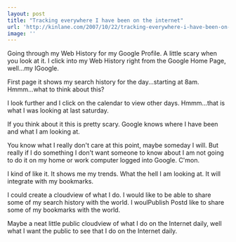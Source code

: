 ```yaml
---
layout: post
title: "Tracking everywhere I have been on the internet"
url: 'http://kinlane.com/2007/10/22/tracking-everywhere-i-have-been-on-the-internet/'
image: ''
---
```


Going through my Web History for my Google Profile. A little scary when you look at it. I click into my Web History right from the Google Home Page, well...my IGoogle.

First page it shows my search history for the day...starting at 8am. Hmmm...what to think about this?

I look further and I click on the calendar to view other days. Hmmm...that is what I was looking at last saturday.

If you think about it this is pretty scary. Google knows where I have been and what I am looking at.

You know what I really don't care at this point, maybe someday I will. But really if I do something I don't want someone to know about I am not going to do it on my home or work computer logged into Google. C'mon.

I kind of like it. It shows me my trends. What the hell I am looking at. It will integrate with my bookmarks.

I could create a cloudview of what I do. I would like to be able to share some of my search history with the world. I woulPublish Postd like to share some of my bookmarks with the world.

Maybe a neat little public cloudview of what I do on the Internet daily, well what I want the public to see that I do on the Internet daily.